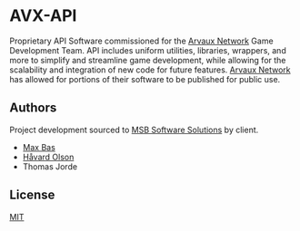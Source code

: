 # AVX-API

Proprietary API Software commissioned for the [Arvaux Network](https://www.arvaux.net) Game Development Team. API includes uniform utilities, libraries, wrappers, and more to simplify and streamline game development, while allowing for the scalability and integration of new code for future features. [Arvaux Network](https://www.arvaux.net) has allowed for portions of their software to be published for public use.


## Authors

Project development sourced to [MSB Software Solutions](https://github.com/msbsoftwaresolutions) by client.
- [Max Bas](https://github.com/maxsaintbas)
- [Håvard Olson](https://github.com/HavardOlson)
- Thomas Jorde


## License

[MIT](https://choosealicense.com/licenses/mit/)

